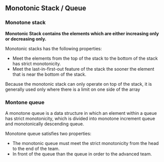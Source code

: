 ## Monotonic Stack / Queue

### Monotone stack
**Monotonic Stack contains the elements which are either increasing only or decreasing only.**

Monotonic stacks has the following properties:
* Meet the elements from the top of the stack to the bottom of the stack has strict monotonicity.
* Meet the last-in-first-out feature of the stack the sooner the element that is near the bottom of the stack.

Because the monotonic stack can only operate on top of the stack, it is generally used only where there is a limit on one side of the array

### Montone queue
A monotone queue is a data structure in which an element within a queue has strict monotonicity, which is divided into monotone increment queue and monotonically descending queue.

Monotone queue satisfies two properties:
* The monotonic queue must meet the strict monotonicity from the head to the end of the team.
* In front of the queue than the queue in order to the advanced team.
